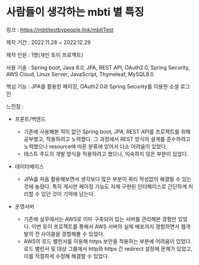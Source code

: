# 사람들이 생각하는 mbti 별 특징

링크 : https://mbtitestbypeople.link/mbtiTest

제작 기간 : 2022.11.28 ~ 2022.12.29

제작 인원 : 1명(개인 토이 프로젝트)

사용 기술 : Spring boot, Java 8.0, JPA, REST API, OAuth2.0, Spring Security, AWS Cloud, Linux Server, JavaScript, Thymeleaf, MySQL8.0

핵심 기능 : JPA를 활용한 페이징, OAuth2.0과 Spring Security를 이용한 소셜 로그인

느낀점 : 
+ 프론트/백엔드
  + 기존에 사용해본 적이 없던 Spring boot, JPA, REST API를 프로젝트를 위해 공부했고, 적용하려고 노력했다. 그 과정에서 REST 방식의 설계를 준수하려고 노력했으나 resource에 따른 분류에 있어서 다소 어려움이 있었다. 
  + 테스트 주도의 개발 방식을 적용하려고 했으나, 익숙하지 않은 부분이 있었다.

+ 데이터베이스
  + JPA를 처음 활용해보면서 생각보다 많은 부분이 쿼리 작성없이 해결될 수 있는 것에 놀랐다. 특히 게시판 페이징 기능도 자체 구현된 인터페이스로 간단하게 처리할 수 있던 것이 기억에 남는다.

+ 운영서버
  + 기존에 실무에서는 AWS로 이미 구축되어 있는 서버를 관리해본 경험만 있었다. 이번 토이 프로젝트를 통해서 AWS 서버의 실제 배포까지 경험하면서 웹개발의 전 사이클을 경험해볼 수 있었다. 
  + AWS의 로드 밸런서를 이용해 https 보안을 적용하는 부분에 어려움이 있었다. 로드 밸런서 및 대상 그룹에서 http와 https 간 redirect 설정에 문제가 있었고, 이를 적절하게 수정해 해결할 수 있었다.


